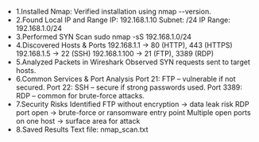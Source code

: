 - 1.Installed Nmap:
    Verified installation using nmap --version. 
- 2.Found Local IP and Range 
    IP: 192.168.1.10 Subnet: /24
    IP Range: 192.168.1.0/24 
- 3.Performed SYN Scan 
    sudo nmap -sS 192.168.1.0/24 
- 4.Discovered Hosts & Ports 
    192.168.1.1 → 80 (HTTP), 443 (HTTPS)
    192.168.1.5 → 22 (SSH)
    192.168.1.100 → 21 (FTP), 3389 (RDP) 
- 5.Analyzed Packets in Wireshark
    Observed SYN requests sent to target hosts. 
- 6.Common Services & Port Analysis 
     Port 21:  FTP – vulnerable if not secured.
     Port 22: SSH – secure if strong passwords used.
     Port 3389: RDP – common for brute-force attacks. 
- 7.Security Risks Identified 
     FTP without encryption → data leak risk
     RDP port open → brute-force or ransomware entry point
     Multiple open ports on one host → surface area for attack 
- 8.Saved Results Text file: nmap_scan.txt
